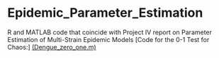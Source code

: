 # Epidemic_Parameter_Estimation
R and MATLAB code that coincide with Project IV report on Parameter Estimation of Multi-Strain Epidemic Models
[Code for the 0-1 Test for Chaos:] [(Dengue_zero_one.m)](https://github.com/i-adamson/Epidemic_Parameter_Estimation/blob/0b6a5d4b0b940745651698abd29de5a7cfd30a95/Dengue_zero_one.m)
